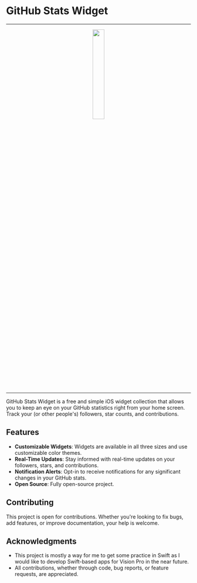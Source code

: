 # GitHub Stats Widget
<hr>
<div align="center">
    <a href="YourAppStoreLinkHere">
        <img src="https://upload.wikimedia.org/wikipedia/commons/3/3c/Download_on_the_App_Store_Badge.svg" width="25%" height="25%">
    </a>
</div>
<hr>

GitHub Stats Widget is a free and simple iOS widget collection that allows you to keep an eye on your GitHub statistics right from your home screen. Track your (or other people's) followers, star counts, and contributions.

## Features

- **Customizable Widgets**: Widgets are available in all three sizes and use customizable color themes.
- **Real-Time Updates**: Stay informed with real-time updates on your followers, stars, and contributions.
- **Notification Alerts**: Opt-in to receive notifications for any significant changes in your GitHub stats.
- **Open Source**: Fully open-source project.

## Contributing

This project is open for contributions. Whether you're looking to fix bugs, add features, or improve documentation, your help is welcome.

## Acknowledgments

- This project is mostly a way for me to get some practice in Swift as I would like to develop Swift-based apps for Vision Pro in the near future.
- All contributions, whether through code, bug reports, or feature requests, are appreciated.
